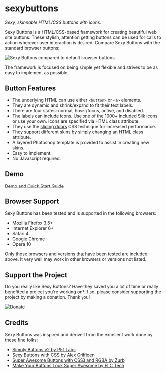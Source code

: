 # sexybuttons
_Sexy, skinnable HTML/CSS buttons with icons._

Sexy Buttons is a HTML/CSS-based framework for creating beautiful web site buttons. These stylish, attention getting buttons can be used for calls to action wherever user interaction is desired. Compare Sexy Buttons with the standard browser buttons: 

![Sexy Buttons compared to default browser buttons](http://i45.tinypic.com/bgxo2w.jpg)

The framework is focused on being simple yet flexible and strives to be as easy to implement as possible.

## Button Features

* The underlying HTML can use either `<button>` or `<a>` elements.
* They are dynamic and shrink/expand to fit their text labels.
* There are four states: normal, hover/focus, active, and disabled.
* The labels can include icons. Use one of the 1000+ included Silk icons or use your own. Icons are specified via HTML class attribute.
* They use the [sliding doors](http://alistapart.com/articles/slidingdoors/) CSS technique for increased performance.
* They support different skins by simply changing an HTML class attribute.
* A layered Photoshop template is provided to assist in creating new skins.
* Easy to implement.
* No Javascript required. 

## Demo

[Demo and Quick Start Guide](http://sexybuttons.googlecode.com/svn/trunk/index.html)

## Browser Support

Sexy Buttons has been tested and is supported in the following browsers:

* Mozilla Firefox 3.5+
* Internet Explorer 6+
* Safari 4
* Google Chrome
* Opera 10 

Only those browsers and versions that have been tested are included above. It very well may work in other browsers or versions not listed.

## Support the Project

Do you really like Sexy Buttons? Have they saved you a lot of time or really benefited a project you're working on? If so, please consider supporting the project by making a donation. Thank you!

[![Donate](http://i49.tinypic.com/sawm69.jpg)](https://www.paypal.com/cgi-bin/webscr?cmd=_s-xclick&hosted_button_id=10208119)

## Credits

Sexy Buttons was inspired and derived from the excellent work done by these fine folks:

* [Simply Buttons v2 by P51 Labs](http://www.p51labs.com/simply-buttons-v2/)
* [Sexy Buttons with CSS by Alex Griffioen](http://www.oscaralexander.com/tutorials/how-to-make-sexy-buttons-with-css.html)
* [Super Awesome Buttons with CSS3 and RGBA by Zurb](http://www.zurb.com/article/266/super-awesome-buttons-with-css3-and-rgba)
* [Make Your Buttons Look Super Awesome by ELC Tech](http://www.elctech.com/snippets/make-your-buttons-look-super-awesome)
